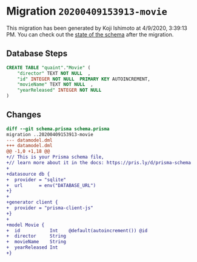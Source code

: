 # Migration `20200409153913-movie`

This migration has been generated by Koji Ishimoto at 4/9/2020, 3:39:13 PM.
You can check out the [state of the schema](./schema.prisma) after the migration.

## Database Steps

```sql
CREATE TABLE "quaint"."Movie" (
    "director" TEXT NOT NULL  ,
    "id" INTEGER NOT NULL  PRIMARY KEY AUTOINCREMENT,
    "movieName" TEXT NOT NULL  ,
    "yearReleased" INTEGER NOT NULL  
) 
```

## Changes

```diff
diff --git schema.prisma schema.prisma
migration ..20200409153913-movie
--- datamodel.dml
+++ datamodel.dml
@@ -1,0 +1,18 @@
+// This is your Prisma schema file,
+// learn more about it in the docs: https://pris.ly/d/prisma-schema
+
+datasource db {
+  provider = "sqlite"
+  url      = env("DATABASE_URL")
+}
+
+generator client {
+  provider = "prisma-client-js"
+}
+
+model Movie {
+  id           Int    @default(autoincrement()) @id
+  director     String
+  movieName    String
+  yearReleased Int
+}
```



